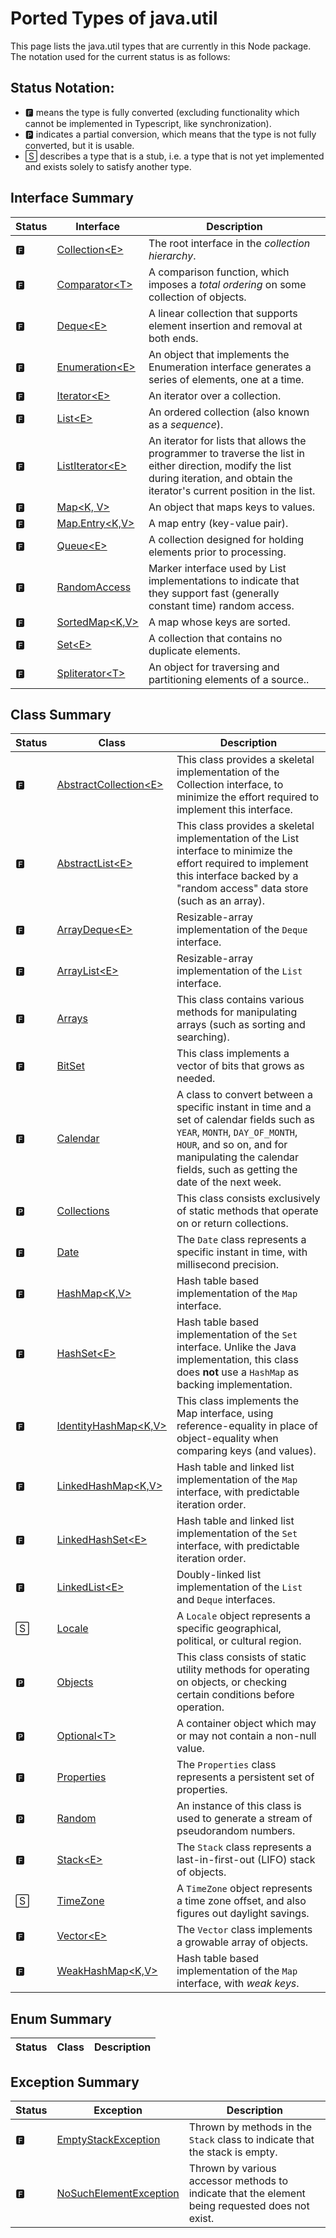 # Ported Types of java.util

This page lists the java.util types that are currently in this Node package. The notation used for the current status is as follows:

## Status Notation:
- 🅵 means the type is fully converted (excluding functionality which cannot be implemented in Typescript, like synchronization).
- 🅿 indicates a partial conversion, which means that the type is not fully converted, but it is usable.
- 🅂 describes a type that is a stub, i.e. a type that is not yet implemented and exists solely to satisfy another type.

## Interface Summary

|Status|Interface|Description|
|---|---|---|
|🅵|[Collection\<E>](https://docs.oracle.com/en/java/javase/11/docs/api/java.base/java/util/Collection.html)|The root interface in the *collection hierarchy*.|
|🅵|[Comparator\<T>](https://docs.oracle.com/en/java/javase/11/docs/api/java.base/java/util/Comparator.html)|A comparison function, which imposes a *total ordering* on some collection of objects.|
|🅵|[Deque\<E>](https://docs.oracle.com/en/java/javase/11/docs/api/java.base/java/util/Deque.html)|A linear collection that supports element insertion and removal at both ends.|
|🅵|[Enumeration\<E>](https://docs.oracle.com/en/java/javase/11/docs/api/java.base/java/util/Enumeration.html)|An object that implements the Enumeration interface generates a series of elements, one at a time.|
|🅵|[Iterator\<E>](https://docs.oracle.com/en/java/javase/11/docs/api/java.base/java/util/Iterator.html)|An iterator over a collection.|
|🅵|[List\<E>](https://docs.oracle.com/en/java/javase/11/docs/api/java.base/java/util/List.html)|An ordered collection (also known as a *sequence*).|
|🅵|[ListIterator\<E>](https://docs.oracle.com/en/java/javase/11/docs/api/java.base/java/util/ListIterator.html)|An iterator for lists that allows the programmer to traverse the list in either direction, modify the list during iteration, and obtain the iterator's current position in the list.|
|🅵|[Map\<K, V>](https://docs.oracle.com/en/java/javase/11/docs/api/java.base/java/util/Map.html)|An object that maps keys to values.|
|🅵|[Map.Entry\<K,V>](https://docs.oracle.com/en/java/javase/11/docs/api/java.base/java/util/Map.Entry.html)|A map entry (key-value pair).|
|🅵|[Queue\<E>](https://docs.oracle.com/en/java/javase/11/docs/api/java.base/java/util/Queue.html)|A collection designed for holding elements prior to processing.|
|🅵|[RandomAccess](https://docs.oracle.com/en/java/javase/11/docs/api/java.base/java/util/RandomAccess.html)|Marker interface used by List implementations to indicate that they support fast (generally constant time) random access.|
|🅵|[SortedMap\<K,V>](https://docs.oracle.com/en/java/javase/11/docs/api/java.base/java/util/SortedMap.html)|A map whose keys are sorted.|
|🅵|[Set\<E>](https://docs.oracle.com/en/java/javase/11/docs/api/java.base/java/util/Set.html)|A collection that contains no duplicate elements.|
|🅵|[Spliterator\<T>](https://docs.oracle.com/en/java/javase/11/docs/api/java.base/java/util/Spliterator.html)|An object for traversing and partitioning elements of a source..|

## Class Summary

|Status|Class|Description|
|---|---|---|
|🅵|[AbstractCollection\<E>](https://docs.oracle.com/en/java/javase/11/docs/api/java.base/java/util/AbstractCollection.html)|This class provides a skeletal implementation of the Collection interface, to minimize the effort required to implement this interface.|
|🅵|[AbstractList\<E>](https://docs.oracle.com/en/java/javase/11/docs/api/java.base/java/util/AbstractList.html)|This class provides a skeletal implementation of the List interface to minimize the effort required to implement this interface backed by a "random access" data store (such as an array).|
|🅵|[ArrayDeque\<E>](https://docs.oracle.com/en/java/javase/11/docs/api/java.base/java/util/ArrayDeque.html)|Resizable-array implementation of the `Deque` interface.|
|🅵|[ArrayList\<E>](https://docs.oracle.com/en/java/javase/11/docs/api/java.base/java/util/ArrayList.html)|Resizable-array implementation of the `List` interface.|
|🅵|[Arrays](https://docs.oracle.com/en/java/javase/11/docs/api/java.base/java/util/Arrays.html)|This class contains various methods for manipulating arrays (such as sorting and searching).|
|🅵|[BitSet](https://docs.oracle.com/en/java/javase/11/docs/api/java.base/java/util/BitSet.html)|This class implements a vector of bits that grows as needed.|
|🅵|[Calendar](https://docs.oracle.com/en/java/javase/11/docs/api/java.base/java/util/Calendar.html)|A class to convert between a specific instant in time and a set of calendar fields such as `YEAR`, `MONTH`, `DAY_OF_MONTH`, `HOUR`, and so on, and for manipulating the calendar fields, such as getting the date of the next week.|
|🅿|[Collections](https://docs.oracle.com/en/java/javase/11/docs/api/java.base/java/util/Collections.html)|This class consists exclusively of static methods that operate on or return collections.|
|🅵|[Date](https://docs.oracle.com/en/java/javase/11/docs/api/java.base/java/util/Date.html)|The `Date` class represents a specific instant in time, with millisecond precision.|
|🅵|[HashMap\<K,V>](https://docs.oracle.com/en/java/javase/11/docs/api/java.base/java/util/HashMap.html)|Hash table based implementation of the `Map` interface.|
|🅵|[HashSet\<E>](https://docs.oracle.com/en/java/javase/11/docs/api/java.base/java/util/HashSet.html)|Hash table based implementation of the `Set` interface. Unlike the Java implementation, this class does **not** use a `HashMap` as backing implementation.|
|🅵|[IdentityHashMap\<K,V>](https://docs.oracle.com/en/java/javase/11/docs/api/java.base/java/util/IdentityHashMap.html)|This class implements the Map interface, using reference-equality in place of object-equality when comparing keys (and values).|
|🅵|[LinkedHashMap\<K,V>](https://docs.oracle.com/en/java/javase/11/docs/api/java.base/java/util/LinkedHashMap.html)|Hash table and linked list implementation of the `Map` interface, with predictable iteration order.|
|🅵|[LinkedHashSet\<E>](https://docs.oracle.com/en/java/javase/11/docs/api/java.base/java/util/LinkedHashSet.html)|Hash table and linked list implementation of the `Set` interface, with predictable iteration order.|
|🅵|[LinkedList\<E>](https://docs.oracle.com/en/java/javase/11/docs/api/java.base/java/util/LinkedList.html)|Doubly-linked list implementation of the `List` and `Deque` interfaces.|
|🅂|[Locale](https://docs.oracle.com/en/java/javase/11/docs/api/java.base/java/util/Locale.html)|A `Locale` object represents a specific geographical, political, or cultural region.|
|🅿|[Objects](https://docs.oracle.com/en/java/javase/11/docs/api/java.base/java/util/Objects.html)|This class consists of static utility methods for operating on objects, or checking certain conditions before operation.|
|🅿|[Optional\<T>](https://docs.oracle.com/en/java/javase/11/docs/api/java.base/java/util/Optional.html)|A container object which may or may not contain a non-null value.|
|🅵|[Properties](https://docs.oracle.com/en/java/javase/11/docs/api/java.base/java/util/Properties.html)|The `Properties` class represents a persistent set of properties.|
|🅿|[Random](https://docs.oracle.com/en/java/javase/11/docs/api/java.base/java/util/Random.html)|An instance of this class is used to generate a stream of pseudorandom numbers.|
|🅵|[Stack\<E>](https://docs.oracle.com/en/java/javase/11/docs/api/java.base/java/util/Stack.html)|The `Stack` class represents a last-in-first-out (LIFO) stack of objects.|
|🅂|[TimeZone](https://docs.oracle.com/en/java/javase/11/docs/api/java.base/java/util/TimeZone.html)|A `TimeZone` object represents a time zone offset, and also figures out daylight savings.|
|🅵|[Vector\<E>](https://docs.oracle.com/en/java/javase/11/docs/api/java.base/java/util/Vector.html)|The `Vector` class implements a growable array of objects.|
|🅵|[WeakHashMap\<K,V>](https://docs.oracle.com/en/java/javase/11/docs/api/java.base/java/util/WeakHashMap.html)|Hash table based implementation of the `Map` interface, with *weak keys*.|

## Enum Summary

|Status|Class|Description|
|---|---|---|


## Exception Summary

|Status|Exception|Description|
|---|---|---|
|🅵|[EmptyStackException](https://docs.oracle.com/en/java/javase/11/docs/api/java.base/java/util/EmptyStackException.html)|Thrown by methods in the `Stack` class to indicate that the stack is empty.|
|🅵|[NoSuchElementException](https://docs.oracle.com/en/java/javase/11/docs/api/java.base/java/util/NoSuchElementException.html)|Thrown by various accessor methods to indicate that the element being requested does not exist.|

